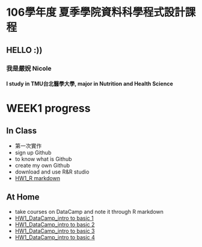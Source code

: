 ﻿# 106學年度 夏季學院資料科學程式設計課程
## HELLO :))
### 我是嚴婗 Nicole 
#### I study in TMU台北醫學大學, major in Nutrition and Health Science 

# WEEK1 progress
## In Class
* 第一次實作
* sign up Github
* to know what is Github
* create my own Github
* download and use R&R studio
* [HW1_R markdown](https://nicoleyen.github.io/ex1/WEEK1/HW1.html)

## At Home
* take courses on DataCamp and note it through R markdown 
* [HW1_DataCamp_intro to basic 1](https://nicoleyen.github.io/ex1/WEEK1/HW1_data_camp-Intro_to_basics.html)
* [HW1_DataCamp_intro to basic 2](https://nicoleyen.github.io/ex1/WEEK1/HW1_datacamp-Intro_to_basics2.html)
* [HW1_DataCamp_intro to basic 3](https://nicoleyen.github.io/ex1/WEEK1/HW1_datacamp-Intro_to_basics3.html)
* [HW1_DataCamp_intro to basic 4](https://nicoleyen.github.io/ex1/WEEK1/HW1_datacamp-Intro_to_basic4.html)


